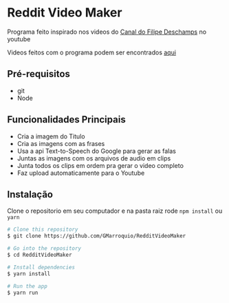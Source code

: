 # Reddit Video Maker

Programa feito inspirado nos videos do [Canal do Filipe Deschamps](https://www.youtube.com/channel/UCU5JicSrEM5A63jkJ2QvGYw) no youtube

Videos feitos com o programa podem ser encontrados [aqui](https://www.youtube.com/channel/UCMhGMDIb1P1NEeqqW2zsPdw/)

## Pré-requisitos

 - git
 - Node

## Funcionalidades Principais

- Cria a imagem do Titulo
- Cria as imagens com as frases
- Usa a api Text-to-Speech do Google para gerar as falas
- Juntas as imagens com os arquivos de audio em clips
- Junta todos os clips em ordem pra gerar o video completo
- Faz upload automaticamente para o Youtube

## Instalação

Clone o repositorio em seu computador e na pasta raiz rode `npm install` ou `yarn`
```bash
# Clone this repository
$ git clone https://github.com/GMarroquio/RedditVideoMaker

# Go into the repository
$ cd RedditVideoMaker

# Install dependencies
$ yarn install

# Run the app
$ yarn run
```
